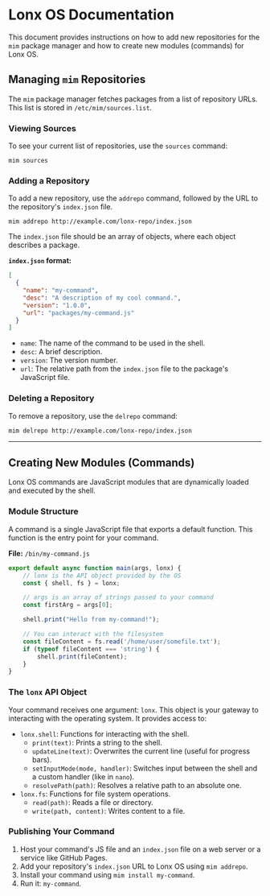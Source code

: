 # Lonx OS Documentation

This document provides instructions on how to add new repositories for the `mim` package manager and how to create new modules (commands) for Lonx OS.

## Managing `mim` Repositories

The `mim` package manager fetches packages from a list of repository URLs. This list is stored in `/etc/mim/sources.list`.

### Viewing Sources

To see your current list of repositories, use the `sources` command:

```
mim sources
```

### Adding a Repository

To add a new repository, use the `addrepo` command, followed by the URL to the repository's `index.json` file.

```
mim addrepo http://example.com/lonx-repo/index.json
```

The `index.json` file should be an array of objects, where each object describes a package.

**`index.json` format:**
```json
[
  {
    "name": "my-command",
    "desc": "A description of my cool command.",
    "version": "1.0.0",
    "url": "packages/my-command.js"
  }
]
```
- `name`: The name of the command to be used in the shell.
- `desc`: A brief description.
- `version`: The version number.
- `url`: The relative path from the `index.json` file to the package's JavaScript file.

### Deleting a Repository

To remove a repository, use the `delrepo` command:

```
mim delrepo http://example.com/lonx-repo/index.json
```

---

## Creating New Modules (Commands)

Lonx OS commands are JavaScript modules that are dynamically loaded and executed by the shell.

### Module Structure

A command is a single JavaScript file that exports a default function. This function is the entry point for your command.

**File:** `/bin/my-command.js`

```javascript
export default async function main(args, lonx) {
    // lonx is the API object provided by the OS
    const { shell, fs } = lonx;

    // args is an array of strings passed to your command
    const firstArg = args[0];

    shell.print("Hello from my-command!");

    // You can interact with the filesystem
    const fileContent = fs.read('/home/user/somefile.txt');
    if (typeof fileContent === 'string') {
        shell.print(fileContent);
    }
}
```

### The `lonx` API Object

Your command receives one argument: `lonx`. This object is your gateway to interacting with the operating system. It provides access to:

- `lonx.shell`: Functions for interacting with the shell.
  - `print(text)`: Prints a string to the shell.
  - `updateLine(text)`: Overwrites the current line (useful for progress bars).
  - `setInputMode(mode, handler)`: Switches input between the shell and a custom handler (like in `nano`).
  - `resolvePath(path)`: Resolves a relative path to an absolute one.
- `lonx.fs`: Functions for file system operations.
  - `read(path)`: Reads a file or directory.
  - `write(path, content)`: Writes content to a file.

### Publishing Your Command

1.  Host your command's JS file and an `index.json` file on a web server or a service like GitHub Pages.
2.  Add your repository's `index.json` URL to Lonx OS using `mim addrepo`.
3.  Install your command using `mim install my-command`.
4.  Run it: `my-command`.
